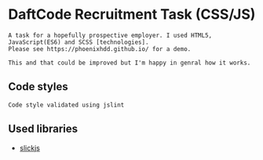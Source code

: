 # DaftCode Recruitment Task (CSS/JS)

    A task for a hopefully prospective employer. I used HTML5, JavaScript(ES6) and SCSS [technologies].
    Please see https://phoenixhdd.github.io/ for a demo. 

    This and that could be improved but I'm happy in genral how it works. 
    

## Code styles
    Code style validated using jslint

## Used libraries
- [slickjs](http://github.com/kenwheeler/slick)

